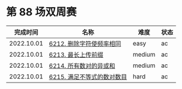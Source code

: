 # 第 88 场双周赛

**完成时间**|**名称**|**难度**|**状态**
------------|--------|--------|--------
2022.10.01|[6212. 删除字符使频率相同](./6212.%20删除字符使频率相同)|easy|ac
2022.10.01|[6213. 最长上传前缀](./6213.%20最长上传前缀)|medium|ac
2022.10.01|[6214. 所有数对的异或和](./6214.%20所有数对的异或和)|medium|ac
2022.10.01|[6215. 满足不等式的数对数目](./6215.%20满足不等式的数对数目)|hard|ac
